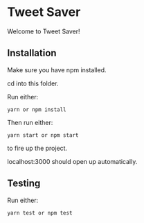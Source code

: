 # Tweet Saver

Welcome to Tweet Saver!

## Installation

Make sure you have npm installed.

cd into this folder.

Run either:

```
yarn or npm install
```

Then run either:

```
yarn start or npm start
```

to fire up the project.

localhost:3000 should open up automatically.

## Testing

Run either:

```
yarn test or npm test
```
